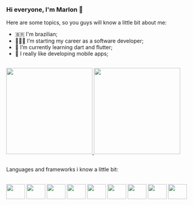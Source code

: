 ### Hi everyone, I'm Marlon 👋

Here are some topics, so you guys will know a little bit about me: 

- 🇧🇷 I'm brazilian;
- 🧑🏿‍💻 I’m starting my career as a software developer;  
- 🎯 I’m currently learning dart and flutter;
- 📲 I really like developing mobile apps;

##

<a href="https://github.com/anuraghazra/github-readme-stats">
  <img height="230em" src="https://github-readme-stats.vercel.app/api?username=marlonlamartine&show_icons=true&theme=tokyonight" />
</a>
<a href="https://github.com/anuraghazra/convoychat">
  <img height="230em" src="https://github-readme-stats.vercel.app/api/top-langs/?username=marlonlamartine&theme=tokyonight" />
</a>

##

Languages and frameworks i know a little bit:

<div style="display: inline_block"><br>
<img align="center" height="40" width="50" src="https://cdn.jsdelivr.net/gh/devicons/devicon/icons/html5/html5-original.svg" />
<img align="center" height="40" width="50" src="https://cdn.jsdelivr.net/gh/devicons/devicon/icons/css3/css3-original.svg" />
<img align="center" height="40" width="50" src="https://cdn.jsdelivr.net/gh/devicons/devicon/icons/php/php-plain.svg" />
<img align="center" height="40" width="50" src="https://cdn.jsdelivr.net/gh/devicons/devicon/icons/laravel/laravel-plain-wordmark.svg" />
<img align="center" height="40" width="50" src="https://cdn.jsdelivr.net/gh/devicons/devicon/icons/typescript/typescript-original.svg" />
<img align="center" height="40" width="50" src="https://cdn.jsdelivr.net/gh/devicons/devicon/icons/react/react-original.svg" />
<img align="center" height="40" width="50" src="https://cdn.jsdelivr.net/gh/devicons/devicon/icons/python/python-original.svg" />
<img align="center" height="40" width="50" src="https://cdn.jsdelivr.net/gh/devicons/devicon/icons/dart/dart-original.svg" />
<img align="center" height="40" width="50" src="https://cdn.jsdelivr.net/gh/devicons/devicon/icons/flutter/flutter-original.svg" />


</div>
